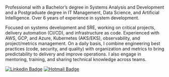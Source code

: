 Professional with a Bachelor’s degree in Systems Analysis and Development and a Postgraduate degree in IT Management, Data Science, and Artificial Intelligence. Over 6 years of experience in system development.

Focused on systems development and SRE, working on critical projects, delivery automation (CI/CD), and infrastructure as code. Experienced with AWS, GCP, and Azure, Kubernetes (AKS/EKS), observability, and project/metrics management. On a daily basis, I combine engineering best practices (code, security, and quality) with organization and metrics to bring predictability to delivery and improve operations. I also engage in mentoring, training, and sharing technical knowledge across teams.



[![Linkedin Badge](https://img.shields.io/badge/-Juan%20Oioli-6633cc?style=flat-square&logo=Linkedin&logoColor=white&link=https://www.linkedin.com/in/jjuanferreira/)](https://www.linkedin.com/in/jjuanferreira/) 
[![Hotmail Badge](https://img.shields.io/badge/-oi-juan@hotmail.com-6633cc?style=flat-square&logo=Gmail&logoColor=white&link=mailto:fe.juan@gmail.com)](mailto:oi-juan@hotmail.com)
<!--
**fejuan/fejuan** is a ✨ _special_ ✨ repository because its `README.md` (this file) appears on your GitHub profile.

Here are some ideas to get you started:

- 🔭 I’m currently working on ...
- 🌱 I’m currently learning ...
- 👯 I’m looking to collaborate on ...
- 🤔 I’m looking for help with ...
- 💬 Ask me about ...
- 📫 How to reach me: ...
- 😄 Pronouns: ...
- ⚡ Fun fact: ...
-->
